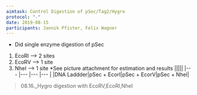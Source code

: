 ```yaml
---
aimtask: Control Digestion of pSec/Tag2/Hygro
protocol: "-"
date: 2019-08-15
participants: Jannik Pfister, Felix Wagner
---
```

* Did single enzyme digestion of pSec
1. EcoRI --> 2 sites
2. EcoRV --> 1 site
3. NheI --> 1 site
*See picture attachment for estimation and results
|||||
|--- |--- |--- |--- |
|DNA Laddder|pSec + EcorI|pSec + EcorV|pSec + NheI|
>08.16._Hygro digestion with EcoRV,EcoRI,NheI

